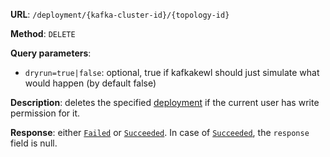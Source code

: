 **URL**: `/deployment/{kafka-cluster-id}/{topology-id}`

**Method**: `DELETE`

**Query parameters**:
 - `dryrun=true|false`: optional, true if kafkakewl should just simulate what would happen (by default false)

**Description**: deletes the specified [deployment](Deployment.md) if the current user has write permission for it.

**Response**: either [`Failed`](../Failed.md) or [`Succeeded`](../Succeeded.md). In case of [`Succeeded`](../Succeeded.md), the `response` field is null.
